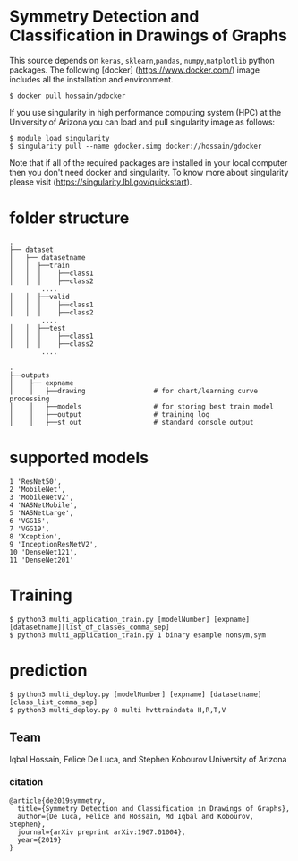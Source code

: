 # Symmetry Detection and Classification in Drawings of Graphs

This source depends on  `keras`, `sklearn`,`pandas`, `numpy`,`matplotlib` python packages. The following [docker] (https://www.docker.com/) image includes all the installation and environment. 

```console
$ docker pull hossain/gdocker
```

If you use singularity in high performance computing system (HPC) at the University of Arizona you can load and pull singularity image as follows:

```shell
$ module load singularity
$ singularity pull --name gdocker.simg docker://hossain/gdocker
```
Note that if all of the required packages are installed in your local computer then you don't need docker and singularity. To know more about singularity please visit (https://singularity.lbl.gov/quickstart).
# folder structure 
 
    .
    ├── dataset
    │   ├── datasetname 
    │   │  ├──train
    │   │  │    ├──class1
    │   │  │    ├──class2
    		....
    │   │  ├──valid
    │   │  │    ├──class1
    │   │  │    ├──class2
    		....
    │   │  ├──test
    │   │  │    ├──class1
    │   │  │    ├──class2
    		....            

    .
    ├──outputs
    │    ├── expname 
    │    │   ├──drawing                 # for chart/learning curve processing
    │    │   ├──models                  # for storing best train model
    │    │   ├──output                  # training log
    │    │   ├──st_out                  # standard console output



# supported models 
```console
1 'ResNet50', 
2 'MobileNet', 
3 'MobileNetV2', 
4 'NASNetMobile',
5 'NASNetLarge', 
6 'VGG16', 
7 'VGG19', 
8 'Xception', 
9 'InceptionResNetV2', 
10 'DenseNet121',
11 'DenseNet201'
```

# Training 

```console
$ python3 multi_application_train.py [modelNumber] [expname] [datasetname][list_of_classes_comma_sep] 
$ python3 multi_application_train.py 1 binary esample nonsym,sym

```

# prediction 
 
```console
$ python3 multi_deploy.py [modelNumber] [expname] [datasetname] [class_list_comma_sep] 
$ python3 multi_deploy.py 8 multi hvttraindata H,R,T,V
```

## Team
Iqbal Hossain, 
Felice De Luca, and 
Stephen Kobourov
University of Arizona


### citation 
```
@article{de2019symmetry,
  title={Symmetry Detection and Classification in Drawings of Graphs},
  author={De Luca, Felice and Hossain, Md Iqbal and Kobourov, Stephen},
  journal={arXiv preprint arXiv:1907.01004},
  year={2019}
}
```